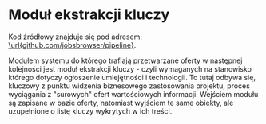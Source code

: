 # Moduł ekstrakcji kluczy

Kod źródłowy znajduje się pod adresem:
[\url{github.com/jobsbrowser/pipeline}](https://github.com/jobsbrowser/pipeline).

Modułem systemu do którego trafiają przetwarzane oferty w następnej kolejności jest
moduł ekstrakcji kluczy - czyli wymaganych na stanowisko którego dotyczy ogłoszenie
umiejętności i technologii. To tutaj odbywa się, kluczowy z punktu widzenia biznesowego
zastosowania projektu, proces wyciągania z "surowych" ofert wartościowych informacji.
Wejściem modułu są zapisane w bazie oferty, natomiast wyjściem te same obiekty,
ale uzupełnione o listę kluczy wykrytych w ich treści.